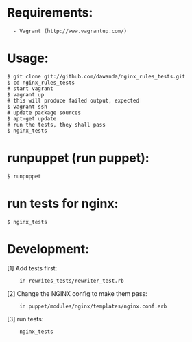 # Requirements:

      - Vagrant (http://www.vagrantup.com/)

# Usage:

    $ git clone git://github.com/dawanda/nginx_rules_tests.git
    $ cd nginx_rules_tests
    # start vagrant
    $ vagrant up
    # this will produce failed output, expected
    $ vagrant ssh
    # update package sources
    $ apt-get update
    # run the tests, they shall pass
    $ nginx_tests


# runpuppet (run  puppet):
    $ runpuppet

# run tests for nginx:
    $ nginx_tests



# Development:

  [1] Add tests  first:

        in rewrites_tests/rewriter_test.rb

  [2] Change the NGINX config to make them pass:

        in puppet/modules/nginx/templates/nginx.conf.erb

  [3] run tests:

        nginx_tests